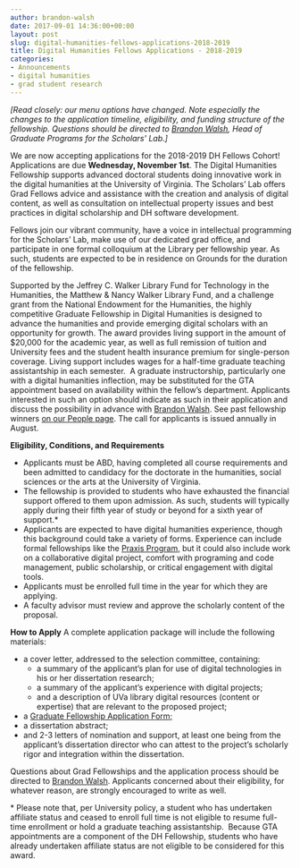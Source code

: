 ```yaml
---
author: brandon-walsh
date: 2017-09-01 14:36:00+00:00
layout: post
slug: digital-humanities-fellows-applications-2018-2019
title: Digital Humanities Fellows Applications - 2018-2019
categories:
- Announcements
- digital humanities
- grad student research
---
```


_[Read closely: our menu options have changed. Note especially the changes to the application timeline, eligibility, and funding structure of the fellowship. Questions should be directed to [Brandon Walsh](mailto:bmw9t@virginia.edu), Head of Graduate Programs for the Scholars' Lab.]_ 

We are now accepting applications for the 2018-2019 DH Fellows Cohort! Applications are due **Wednesday, November 1st**. The Digital Humanities Fellowship supports advanced doctoral students doing innovative work in the digital humanities at the University of Virginia. The Scholars’ Lab offers Grad Fellows advice and assistance with the creation and analysis of digital content, as well as consultation on intellectual property issues and best practices in digital scholarship and DH software development. 

Fellows join our vibrant community, have a voice in intellectual programming for the Scholars’ Lab, make use of our dedicated grad office, and participate in one formal colloquium at the Library per fellowship year. As such, students are expected to be in residence on Grounds for the duration of the fellowship. 

Supported by the Jeffrey C. Walker Library Fund for Technology in the Humanities, the Matthew & Nancy Walker Library Fund, and a challenge grant from the National Endowment for the Humanities, the highly competitive Graduate Fellowship in Digital Humanities is designed to advance the humanities and provide emerging digital scholars with an opportunity for growth. The award provides living support in the amount of $20,000 for the academic year, as well as full remission of tuition and University fees and the student health insurance premium for single-person coverage. Living support includes wages for a half-time graduate teaching assistantship in each semester.  A graduate instructorship, particularly one with a digital humanities inflection, may be substituted for the GTA appointment based on availability within the fellow’s department. Applicants interested in such an option should indicate as such in their application and discuss the possibility in advance with [Brandon Walsh](mailto:bmw9t@virginia.edu). See past fellowship winners [on our People page](http://scholarslab.org/people/). The call for applicants is issued annually in August. 

**Eligibility, Conditions, and Requirements**

*   Applicants must be ABD, having completed all course requirements and been admitted to candidacy for the doctorate in the humanities, social sciences or the arts at the University of Virginia.
*   The fellowship is provided to students who have exhausted the financial support offered to them upon admission. As such, students will typically apply during their fifth year of study or beyond for a sixth year of support.*
*   Applicants are expected to have digital humanities experience, though this background could take a variety of forms. Experience can include formal fellowships like the [Praxis Program,](http://praxis.scholarslab.org/) but it could also include work on a collaborative digital project, comfort with programing and code management, public scholarship, or critical engagement with digital tools.
*   Applicants must be enrolled full time in the year for which they are applying.
*   A faculty advisor must review and approve the scholarly content of the proposal.

**How to Apply** A complete application package will include the following materials:

*   a cover letter, addressed to the selection committee, containing:
    *   a summary of the applicant’s plan for use of digital technologies in his or her dissertation research;
    *   a summary of the applicant’s experience with digital projects;
    *   and a description of UVa library digital resources (content or expertise) that are relevant to the proposed project;
*   a [Graduate Fellowship Application Form;](http://scholarslab.org/wp-content/uploads/2017/09/dhfellowsappform.pdf)
*   a dissertation abstract;
*   and 2-3 letters of nomination and support, at least one being from the applicant’s dissertation director who can attest to the project’s scholarly rigor and integration within the dissertation.

Questions about Grad Fellowships and the application process should be directed to [Brandon Walsh](mailto:bmw9t@virginia.edu). Applicants concerned about their eligibility, for whatever reason, are strongly encouraged to write as well. 

\* Please note that, per University policy, a student who has undertaken affiliate status and ceased to enroll full time is not eligible to resume full-time enrollment or hold a graduate teaching assistantship.  Because GTA appointments are a component of the DH Fellowship, students who have already undertaken affiliate status are not eligible to be considered for this award.
